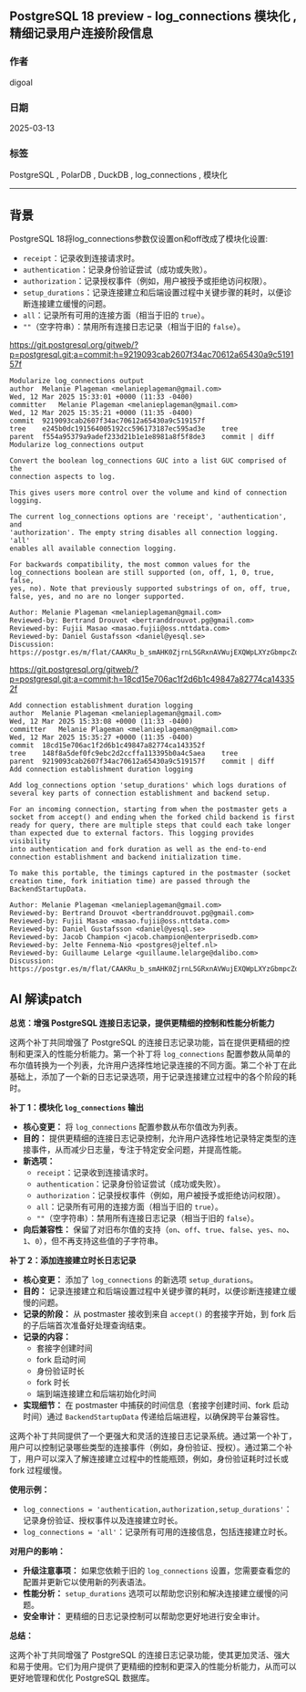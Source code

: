 ## PostgreSQL 18 preview - log_connections 模块化 , 精细记录用户连接阶段信息     
                                                                                                  
### 作者                                                                      
digoal                                                                      
                                                                             
### 日期                                                                           
2025-03-13                                                                    
                                                                          
### 标签                                                                        
PostgreSQL , PolarDB , DuckDB , log_connections , 模块化                     
                                                                                                 
----                                                                          
                                                                                        
## 背景    
PostgreSQL 18将log_connections参数仅设置on和off改成了模块化设置:    
- `receipt`：记录收到连接请求时。  
- `authentication`：记录身份验证尝试（成功或失败）。  
- `authorization`：记录授权事件（例如，用户被授予或拒绝访问权限）。  
- `setup_durations`：记录连接建立和后端设置过程中关键步骤的耗时，以便诊断连接建立缓慢的问题。  
- `all`：记录所有可用的连接方面（相当于旧的 `true`）。  
- `""`（空字符串）：禁用所有连接日志记录（相当于旧的 `false`）。  
  
https://git.postgresql.org/gitweb/?p=postgresql.git;a=commit;h=9219093cab2607f34ac70612a65430a9c519157f  
```  
Modularize log_connections output  
author	Melanie Plageman <melanieplageman@gmail.com>	  
Wed, 12 Mar 2025 15:33:01 +0000 (11:33 -0400)  
committer	Melanie Plageman <melanieplageman@gmail.com>	  
Wed, 12 Mar 2025 15:35:21 +0000 (11:35 -0400)  
commit	9219093cab2607f34ac70612a65430a9c519157f  
tree	e245b0dc191564005192cc596173187ec595ad3e	tree  
parent	f554a95379a9adef233d21b1e1e8981a8f5f8de3	commit | diff  
Modularize log_connections output  
  
Convert the boolean log_connections GUC into a list GUC comprised of the  
connection aspects to log.  
  
This gives users more control over the volume and kind of connection  
logging.  
  
The current log_connections options are 'receipt', 'authentication', and  
'authorization'. The empty string disables all connection logging. 'all'  
enables all available connection logging.  
  
For backwards compatibility, the most common values for the  
log_connections boolean are still supported (on, off, 1, 0, true, false,  
yes, no). Note that previously supported substrings of on, off, true,  
false, yes, and no are no longer supported.  
  
Author: Melanie Plageman <melanieplageman@gmail.com>  
Reviewed-by: Bertrand Drouvot <bertranddrouvot.pg@gmail.com>  
Reviewed-by: Fujii Masao <masao.fujii@oss.nttdata.com>  
Reviewed-by: Daniel Gustafsson <daniel@yesql.se>  
Discussion: https://postgr.es/m/flat/CAAKRu_b_smAHK0ZjrnL5GRxnAVWujEXQWpLXYzGbmpcZd3nLYw%40mail.gmail.com  
```  
  
https://git.postgresql.org/gitweb/?p=postgresql.git;a=commit;h=18cd15e706ac1f2d6b1c49847a82774ca143352f  
```  
Add connection establishment duration logging  
author	Melanie Plageman <melanieplageman@gmail.com>	  
Wed, 12 Mar 2025 15:33:08 +0000 (11:33 -0400)  
committer	Melanie Plageman <melanieplageman@gmail.com>	  
Wed, 12 Mar 2025 15:35:27 +0000 (11:35 -0400)  
commit	18cd15e706ac1f2d6b1c49847a82774ca143352f  
tree	148f8a5def0fc9ebc2d2ccffa113395b0a4c5aea	tree  
parent	9219093cab2607f34ac70612a65430a9c519157f	commit | diff  
Add connection establishment duration logging  
  
Add log_connections option 'setup_durations' which logs durations of  
several key parts of connection establishment and backend setup.  
  
For an incoming connection, starting from when the postmaster gets a  
socket from accept() and ending when the forked child backend is first  
ready for query, there are multiple steps that could each take longer  
than expected due to external factors. This logging provides visibility  
into authentication and fork duration as well as the end-to-end  
connection establishment and backend initialization time.  
  
To make this portable, the timings captured in the postmaster (socket  
creation time, fork initiation time) are passed through the  
BackendStartupData.  
  
Author: Melanie Plageman <melanieplageman@gmail.com>  
Reviewed-by: Bertrand Drouvot <bertranddrouvot.pg@gmail.com>  
Reviewed-by: Fujii Masao <masao.fujii@oss.nttdata.com>  
Reviewed-by: Daniel Gustafsson <daniel@yesql.se>  
Reviewed-by: Jacob Champion <jacob.champion@enterprisedb.com>  
Reviewed-by: Jelte Fennema-Nio <postgres@jeltef.nl>  
Reviewed-by: Guillaume Lelarge <guillaume.lelarge@dalibo.com>  
Discussion: https://postgr.es/m/flat/CAAKRu_b_smAHK0ZjrnL5GRxnAVWujEXQWpLXYzGbmpcZd3nLYw%40mail.gmail.com  
```  
  
  
## AI 解读patch  
**总览：增强 PostgreSQL 连接日志记录，提供更精细的控制和性能分析能力**  
  
这两个补丁共同增强了 PostgreSQL 的连接日志记录功能，旨在提供更精细的控制和更深入的性能分析能力。第一个补丁将 `log_connections` 配置参数从简单的布尔值转换为一个列表，允许用户选择性地记录连接的不同方面。第二个补丁在此基础上，添加了一个新的日志记录选项，用于记录连接建立过程中的各个阶段的耗时。  
  
**补丁 1：模块化 `log_connections` 输出**  
  
*   **核心变更：** 将 `log_connections` 配置参数从布尔值改为列表。  
*   **目的：** 提供更精细的连接日志记录控制，允许用户选择性地记录特定类型的连接事件，从而减少日志量，专注于特定安全问题，并提高性能。  
*   **新选项：**  
    *   `receipt`：记录收到连接请求时。  
    *   `authentication`：记录身份验证尝试（成功或失败）。  
    *   `authorization`：记录授权事件（例如，用户被授予或拒绝访问权限）。  
    *   `all`：记录所有可用的连接方面（相当于旧的 `true`）。  
    *   `""`（空字符串）：禁用所有连接日志记录（相当于旧的 `false`）。  
*   **向后兼容性：** 保留了对旧布尔值的支持（`on`、`off`、`true`、`false`、`yes`、`no`、`1`、`0`），但不再支持这些值的子字符串。  
  
**补丁 2：添加连接建立时长日志记录**  
  
*   **核心变更：** 添加了 `log_connections` 的新选项 `setup_durations`。  
*   **目的：** 记录连接建立和后端设置过程中关键步骤的耗时，以便诊断连接建立缓慢的问题。  
*   **记录的阶段：** 从 postmaster 接收到来自 `accept()` 的套接字开始，到 fork 后的子后端首次准备好处理查询结束。  
*   **记录的内容：**  
    *   套接字创建时间  
    *   fork 启动时间  
    *   身份验证时长  
    *   fork 时长  
    *   端到端连接建立和后端初始化时间  
*   **实现细节：** 在 postmaster 中捕获的时间信息（套接字创建时间、fork 启动时间）通过 `BackendStartupData` 传递给后端进程，以确保跨平台兼容性。  
  
这两个补丁共同提供了一个更强大和灵活的连接日志记录系统。通过第一个补丁，用户可以控制记录哪些类型的连接事件（例如，身份验证、授权）。通过第二个补丁，用户可以深入了解连接建立过程中的性能瓶颈，例如，身份验证耗时过长或 fork 过程缓慢。  
  
**使用示例：**  
  
*   `log_connections = 'authentication,authorization,setup_durations'`：记录身份验证、授权事件以及连接建立时长。  
*   `log_connections = 'all'`：记录所有可用的连接信息，包括连接建立时长。  
  
**对用户的影响：**  
  
*   **升级注意事项：** 如果您依赖于旧的 `log_connections` 设置，您需要查看您的配置并更新它以使用新的列表语法。  
*   **性能分析：** `setup_durations` 选项可以帮助您识别和解决连接建立缓慢的问题。  
*   **安全审计：** 更精细的日志记录控制可以帮助您更好地进行安全审计。  
  
**总结：**  
  
这两个补丁共同增强了 PostgreSQL 的连接日志记录功能，使其更加灵活、强大和易于使用。它们为用户提供了更精细的控制和更深入的性能分析能力，从而可以更好地管理和优化 PostgreSQL 数据库。  
  
  
